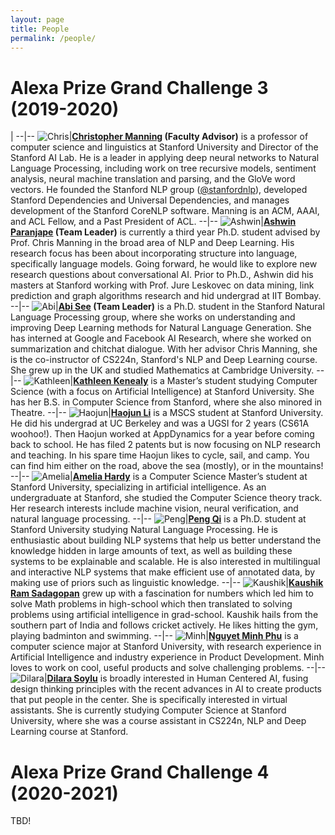 ```yaml
---
layout: page
title: People
permalink: /people/
---
```


# Alexa Prize Grand Challenge 3 (2019-2020)

 |
--|--
![Chris](/assets/chris.jpg)|**[Christopher Manning](https://nlp.stanford.edu/manning/) (Faculty Advisor)** is a professor of computer science and linguistics at Stanford University and Director of the Stanford AI Lab. He is a leader in applying deep neural networks to Natural Language Processing, including work on tree recursive models, sentiment analysis, neural machine translation and parsing, and the GloVe word vectors. He founded the Stanford NLP group ([@stanfordnlp](https://twitter.com/stanfordnlp)), developed Stanford Dependencies and Universal Dependencies, and manages development of the Stanford CoreNLP software. Manning is an ACM, AAAI, and ACL Fellow, and a Past President of ACL.
--|--
![Ashwin](/assets/ashwin.png)|**[Ashwin Paranjape](http://stanford.edu/~ashwinpp/) (Team Leader)** is currently a third year Ph.D. student advised by Prof. Chris Manning in the broad area of NLP and Deep Learning. His research focus has been about incorporating structure into language, specifically language models. Going forward, he would like to explore new research questions about conversational AI. Prior to Ph.D., Ashwin did his masters at Stanford working with Prof. Jure Leskovec on data mining, link prediction and graph algorithms research and hid undergrad at IIT Bombay.
--|--
![Abi](/assets/abi.jpg)|**[Abi See](https://cs.stanford.edu/people/abisee/) (Team Leader)** is a Ph.D. student in the Stanford Natural Language Processing group, where she works on understanding and improving Deep Learning methods for Natural Language Generation. She has interned at Google and Facebook AI Research, where she worked on summarization and chitchat dialogue. With her advisor Chris Manning, she is the co-instructor of CS224n, Stanford's NLP and Deep Learning course. She grew up in the UK and studied Mathematics at Cambridge University.
--|--
![Kathleen](/assets/kathleen.jpg)|**[Kathleen Kenealy](https://www.linkedin.com/in/kathleen-kenealy/)** is a Master’s student studying Computer Science (with a focus on Artificial Intelligence) at Stanford University. She has her B.S. in Computer Science from Stanford, where she also minored in Theatre.
--|--
![Haojun](/assets/haojun.png)|**[Haojun Li](https://www.linkedin.com/in/haojun-li/)** is a MSCS student at Stanford University. He did his undergrad at UC Berkeley and was a UGSI for 2 years (CS61A woohoo!). Then Haojun worked at AppDynamics for a year before coming back to school. He has filed 2 patents but is now focusing on NLP research and teaching. In his spare time Haojun likes to cycle, sail, and camp. You can find him either on the road, above the sea (mostly), or in the mountains!
--|--
![Amelia](/assets/amelia.jpg)|**[Amelia Hardy](https://www.linkedin.com/in/ameliahardy/)** is a Computer Science Master’s student at Stanford University, specializing in artificial intelligence. As an undergraduate at Stanford, she studied the Computer Science theory track. Her research interests include machine vision, neural verification, and natural language processing.
--|--
![Peng](/assets/peng.png)|**[Peng Qi](https://qipeng.me/)** is a Ph.D. student at Stanford University studying Natural Language Processing. He is enthusiastic about building NLP systems that help us better understand the knowledge hidden in large amounts of text, as well as building these systems to be explainable and scalable. He is also interested in multilingual and interactive NLP systems that make efficient use of annotated data, by making use of priors such as linguistic knowledge.
--|--
![Kaushik](/assets/kaushik.png)|**[Kaushik Ram Sadagopan](https://www.linkedin.com/in/kaushik95/)** grew up with a fascination for numbers which led him to solve Math problems in high-school which then translated to solving problems using artificial intelligence in grad-school. Kaushik hails from the southern part of India and follows cricket actively. He likes hitting the gym, playing badminton and swimming.
--|--
![Minh](/assets/minh.png)|**[Nguyet Minh Phu](https://www.linkedin.com/in/nguyet-minh-phu/)** is a computer science major at Stanford University, with research experience in Artificial Intelligence and industry experience in Product Development. Minh loves to work on cool, useful products and solve challenging problems.
--|--
![Dilara](/assets/dilara.png)|**[Dilara Soylu](https://www.linkedin.com/in/dilarasoylu/)** is broadly interested in Human Centered AI, fusing design thinking principles with the recent advances in AI to create products that put people in the center. She is specifically interested in virtual assistants. She is currently studying Computer Science at Stanford University, where she was a course assistant in CS224n, NLP and Deep Learning course at Stanford.





# Alexa Prize Grand Challenge 4 (2020-2021)
TBD!
